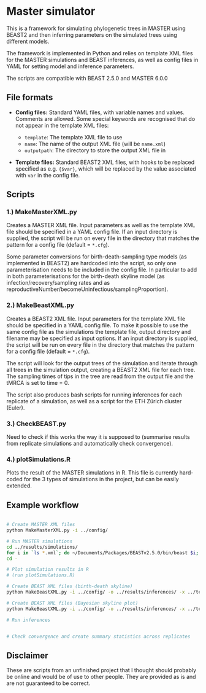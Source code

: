 # Master simulator

This is a framework for simulating phylogenetic trees in MASTER using BEAST2 and then inferring parameters on the simulated trees using different models. 

The framework is implemented in Python and relies on template XML files for the MASTER simulations and BEAST inferences, as well as config files in YAML for setting model and inference parameters.

The scripts are compatible with BEAST 2.5.0 and MASTER 6.0.0


## File formats

- **Config files:** Standard YAML files, with variable names and values. Comments are allowed. Some special keywords are recognised that do not appear in the template XML files:
	- `template`: The template XML file to use 
	- `name`: The name of the output XML file (will be `name.xml`)
	- `outputpath`: The directory to store the output XML file in

- **Template files:** Standard BEAST2 XML files, with hooks to be replaced specified as e.g. `{$var}`, which will be replaced by the value associated with `var` in the config file.


## Scripts

### 1.) MakeMasterXML.py
Creates a MASTER XML file. Input parameters as well as the template XML file should be specified in a YAML config file. If an input directory is supplied, the script will be run on every file in the directory that matches the pattern for a config file (default = `*.cfg`). 

Some parameter conversions for birth-death-sampling type models (as implemented in BEAST2) are hardcoded into the script, so only one parameterisation needs to be included in the config file. In particular to add in both parameterisations for the birth-death skyline model (as infection/recovery/sampling rates and as reproductiveNumber/becomeUninfectious/samplingProportion). 


### 2.) MakeBeastXML.py
Creates a BEAST2 XML file. Input parameters for the template XML file should be specified in a YAML config file. To make it possible to use the same config file as the simulations the template file, output directory and filename may be specified as input options. If an input directory is supplied, the script will be run on every file in the directory that matches the pattern for a config file (default = `*.cfg`). 

The script will look for the output trees of the simulation and iterate through all trees in the simulation output, creating a BEAST2 XML file for each tree. The sampling times of tips in the tree are read from the output file and the tMRCA is set to time = 0.

The script also produces bash scripts for running inferences for each replicate of a simulation, as well as a script for the ETH Zürich cluster (Euler). 


### 3.) CheckBEAST.py
Need to check if this works the way it is supposed to (summarise results from replicate simulations and automatically check convergence).


### 4.) plotSimulations.R
Plots the result of the MASTER simulations in R. This file is currently hard-coded for the 3 types of simulations in the project, but can be easily extended.


## Example workflow

```bash

# Create MASTER XML files
python MakeMasterXML.py -i ../config/

# Run MASTER simulations
cd ../results/simulations/
for i in `ls *.xml`; do ~/Documents/Packages/BEASTv2.5.0/bin/beast $i; done
cd -

# Plot simulation results in R
# (run plotSimulations.R)

# Create BEAST XML files (birth-death skyline)
python MakeBeastXML.py -i ../config/ -o ../results/inferences/ -x ../templates/inferences/template.bdsky.fixtree.xml -n bdsky.fixtree

# Create BEAST XML files (Bayesian skyline plot)
python MakeBeastXML.py -i ../config/ -o ../results/inferences/ -x ../templates/inferences/template.bsp.fixtree.xml -n bsp.fixtree

# Run inferences


# Check convergence and create summary statistics across replicates

```


## Disclaimer

These are scripts from an unfinished project that I thought should probably be online and would be of use to other people. They are provided as is and are not guaranteed to be correct.
